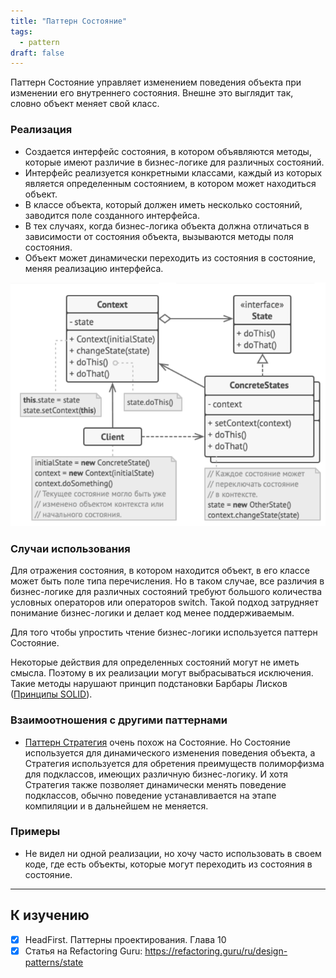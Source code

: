 ```yaml
---
title: "Паттерн Состояние"
tags:
  - pattern
draft: false
---
```


Паттерн Состояние управляет изменением поведения объекта при изменении его внутреннего состояния. Внешне это выглядит так, словно объект меняет свой класс.

### Реализация

- Создается интерфейс состояния, в котором объявляются методы, которые имеют различие в бизнес-логике для различных состояний.
- Интерфейс реализуется конкретными классами, каждый из которых является определенным состоянием, в котором может находиться объект.
- В классе объекта, который должен иметь несколько состояний, заводится поле созданного интерфейса.
- В тех случаях, когда бизнес-логика объекта должна отличаться в зависимости от состояния объекта, вызываются методы поля состояния.
- Объект может динамически переходить из состояния в состояние, меняя реализацию интерфейса.

![State pattern](../../images/state_pattern.png)

### Случаи использования

Для отражения состояния, в котором находится объект, в его классе может быть поле типа перечисления. Но в таком случае, все различия в бизнес-логике для различных состояний требуют большого количества условных операторов или операторов switch. Такой подход затрудняет понимание бизнес-логики и делает код менее поддерживаемым.

Для того чтобы упростить чтение бизнес-логики используется паттерн Состояние.

Некоторые действия для определенных состояний могут не иметь смысла. Поэтому в их реализации могут выбрасываться исключения. Такие методы нарушают принцип подстановки Барбары Лисков ([Принципы SOLID](../architecture/solid_principles.md)).

### Взаимоотношения с другими паттернами

- [Паттерн Стратегия](strategy.md) очень похож на Состояние. Но Состояние используется для динамического изменения поведения объекта, а Стратегия используется для обретения преимуществ полиморфизма для подклассов, имеющих различную бизнес-логику. И хотя Стратегия также позволяет динамически менять поведение подклассов, обычно поведение устанавливается на этапе компиляции и в дальнейшем не меняется.

### Примеры

- Не видел ни одной реализации, но хочу часто использовать в своем коде, где есть объекты, которые могут переходить из состояния в состояние.

---
## К изучению
- [X] HeadFirst. Паттерны проектирования. Глава 10
- [X] Статья на Refactoring Guru: https://refactoring.guru/ru/design-patterns/state
